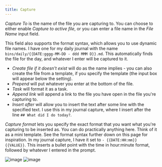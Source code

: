 ```yaml
---
title: Capture
---
```


_Capture To_ is the name of the file you are capturing to.
You can choose to either enable _Capture to active file_, or you can enter a file name in the _File Name_ input field.

This field also supports the format syntax, which allows you to use dynamic file names.
I have one for my daily journal with the name `bins/daily/{{DATE:gggg-MM-DD - ddd MMM D}}.md`.
This automatically finds the file for the day, and whatever I enter will be captured to it.

-   _Create file if it doesn't exist_ will do as the name implies - you can also create the file from a template, if you specify the template (the input box will appear below the setting).
-   _Prepend_ will put whatever you enter at the bottom of the file.
-   _Task_ will format it as a task.
-   _Append link_ will append a link to the file you have open in the file you're capturing to.
-   _Insert after_ will allow you to insert the text after some line with the specified text. I use this in my journal capture, where I insert after the line `## What did I do today?`.

_Capture format_ lets you specify the exact format that you want what you're capturing to be inserted as. You can do practically anything here. Think of it as a mini template.
See the format syntax further down on this page for inspiration.
In my journal capture, I have it set to `- {{DATE:HH:mm}} {{VALUE}}`. This inserts a bullet point with the time in hour:minute format, followed by whatever I entered in the prompt.

![image](https://user-images.githubusercontent.com/29108628/123451366-e025e280-d5dd-11eb-81b6-c21f3ad1823d.png)
![image](https://user-images.githubusercontent.com/29108628/123451469-e61bc380-d5dd-11eb-80d1-7667427656f3.png)
